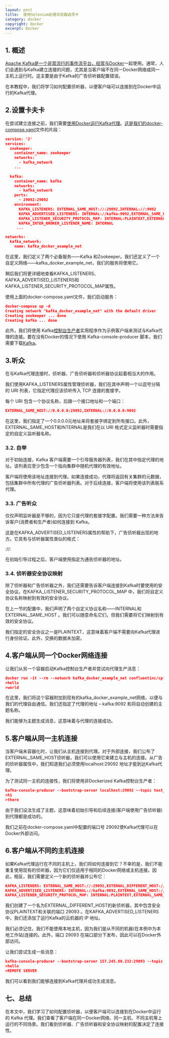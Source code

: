 ```yaml
---
layout: post
title:  使用Selenium处理浏览器选项卡
category: docker
copyright: docker
excerpt: Docker
---
```


## 1. 概述

[Apache Kafka是一个非常流行的事件流平台，经常与](https://kafka.apache.org/)[Docker](https://www.docker.com/)一起使用。通常，人们会遇到与Kafka建立连接的问题，尤其是当客户端不在同一Docker网络或同一主机上运行时。这主要是由于Kafka的广告侦听器配置错误。

在本教程中，我们将学习如何配置侦听器，以便客户端可以连接到在Docker中运行的Kafka代理。

## 2.设置卡夫卡

在尝试建立连接之前，我们需要[使用Docker运行Kafka代理](https://www.baeldung.com/ops/kafka-docker-setup)。[这是我们的docker-compose.yaml](https://www.baeldung.com/ops/docker-compose)文件的片段：

```json
version: '2'
services:
  zookeeper:
    container_name: zookeeper
    networks: 
      - kafka_network
    ...
  
  kafka:
    container_name: kafka
    networks: 
      - kafka_network
    ports:
      - 29092:29092
    environment:
      KAFKA_LISTENERS: EXTERNAL_SAME_HOST://:29092,INTERNAL://:9092
      KAFKA_ADVERTISED_LISTENERS: INTERNAL://kafka:9092,EXTERNAL_SAME_HOST://localhost:29092
      KAFKA_LISTENER_SECURITY_PROTOCOL_MAP: INTERNAL:PLAINTEXT,EXTERNAL_SAME_HOST:PLAINTEXT
      KAFKA_INTER_BROKER_LISTENER_NAME: INTERNAL
     ... 

networks:
  kafka_network:
    name: kafka_docker_example_net
```

在这里，我们定义了两个必备服务——Kafka 和Zookeeper。我们还定义了一个自定义网络——kafka_docker_example_net，我们的服务将使用它。

稍后我们将更详细地查看KAFKA_LISTENERS、KAFKA_ADVERTISED_LISTENERS和KAFKA_LISTENER_SECURITY_PROTOCOL_MAP属性。

使用上面的docker-compose.yaml文件，我们启动服务：

```json
docker-compose up -d
Creating network "kafka_docker_example_net" with the default driver
Creating zookeeper ... done
Creating kafka ... done
```

此外，我们将使用 Kafka[控制台生产者](https://kafka-tutorials.confluent.io/kafka-console-consumer-producer-basics/kafka.html)实用程序作为示例客户端来测试与Kafka代理的连接。要在没有Docker的情况下使用 Kafka-console-producer 脚本，我们需要下载[Kafka](https://kafka.apache.org/downloads)。

## 3.听众

在与Kafka代理连接时，侦听器、广告侦听器和侦听器协议起着相当大的作用。

我们使用KAFKA_LISTENERS属性管理侦听器，我们在其中声明一个以逗号分隔的 URI 列表，它指定代理应该侦听传入 TCP 连接的套接字。

每个 URI 包含一个协议名称，后跟一个接口地址和一个端口：

```json
EXTERNAL_SAME_HOST://0.0.0.0:29092,INTERNAL://0.0.0.0:9092
```

在这里，我们指定了一个0.0.0.0元地址来将套接字绑定到所有接口。此外，EXTERNAL_SAME_HOST和INTERNAL是我们在以 URI 格式定义监听器时需要指定的自定义监听器名称。

### 3.2. 自举

对于初始连接，Kafka 客户端需要一个引导服务器列表，我们在其中指定代理的地址。该列表应至少包含一个指向集群中随机代理的有效地址。

客户端将使用该地址连接到代理。如果连接成功，代理将返回有关集群的元数据，包括集群中所有代理的广告侦听器列表。对于后续连接，客户端将使用该列表联系代理。

### 3.3. 广告听众

仅仅声明监听器是不够的，因为它只是代理的套接字配置。我们需要一种方法来告诉客户(消费者和生产者)如何连接到 Kafka。

这是在KAFKA_ADVERTISED_LISTENERS属性的帮助下，广告侦听器出现的地方。它具有与侦听器属性类似的格式：

<listener protocol>://<advertised host name>:<advertised port>

在初始引导过程之后，客户端使用指定为通告侦听器的地址。

### 3.4. 侦听器安全协议映射

除了侦听器和广告侦听器之外，我们还需要告诉客户端连接到Kafka时要使用的安全协议。在KAFKA_LISTENER_SECURITY_PROTOCOL_MAP 中，我们将自定义协议名称映射到有效的安全协议。

在上一节的配置中，我们声明了两个自定义协议名称——INTERNAL和EXTERNAL_SAME_HOST 。我们可以随意命名它们，但我们需要将它们映射到有效的安全协议。

我们指定的安全协议之一是PLAINTEXT，这意味着客户端不需要向Kafka代理进行身份验证。此外，交换的数据未加密。

## 4.客户端从同一个Docker网络连接

让我们从另一个容器启动Kafka控制台生产者并尝试向代理生产消息：

```json
docker run -it --rm --network kafka_docker_example_net confluentinc/cp-kafka /bin/kafka-console-producer --bootstrap-server kafka:9092 --topic test_topic
>hello
>world
```

在这里，我们将这个容器附加到现有的kafka_docker_example_net网络，以便与我们的代理自由通信。我们还指定了代理的地址 – kafka:9092 和将自动创建的主题名称。

我们能够为主题生成消息，这意味着与代理的连接成功。

## 5.客户端从同一主机连接

当客户端未容器化时，让我们从主机连接到代理。对于外部连接，我们公布了EXTERNAL_SAME_HOST侦听器，我们可以使用它来建立与主机的连接。从广告的侦听器属性中，我们知道我们必须使用localhost:29092 地址才能到达Kafka代理。

为了测试同一主机的连接性，我们将使用非Dockerized Kafka控制台生产者：

```json
kafka-console-producer --bootstrap-server localhost:29092 --topic test_topic_2
>hi
>there

```

由于我们设法生成了主题，这意味着初始引导和后续连接(客户端使用广告侦听器)到代理都是成功的。

我们之前在docker-compose.yaml中配置的端口号 29092使Kafka代理可以在Docker外部访问。

## 6.客户端从不同的主机连接

如果Kafka代理运行在不同的主机上，我们将如何连接到它？不幸的是，我们不能重复使用现有的侦听器，因为它们仅适用于相同的Docker网络或主机连接。因此，相反，我们需要定义一个新的侦听器并公布它：

```json
KAFKA_LISTENERS: EXTERNAL_SAME_HOST://:29092,EXTERNAL_DIFFERENT_HOST://:29093,INTERNAL://:9092
KAFKA_ADVERTISED_LISTENERS: INTERNAL://kafka:9092,EXTERNAL_SAME_HOST://localhost:29092,EXTERNAL_DIFFERENT_HOST://157.245.80.232:29093
KAFKA_LISTENER_SECURITY_PROTOCOL_MAP: INTERNAL:PLAINTEXT,EXTERNAL_SAME_HOST:PLAINTEXT,EXTERNAL_DIFFERENT_HOST:PLAINTEXT

```

我们创建了一个名为EXTERNAL_DIFFERENT_HOST的新侦听器，其中包含安全协议PLAINTEXT和关联的端口 29093 。在KAFKA_ADVERTISED_LISTENERS中，我们还添加了运行Kafka的云机器的 IP 地址。

我们必须记住，我们不能使用本地主机，因为我们是从不同的机器(在本例中为本地工作站)连接的。此外，端口 29093 在端口部分下发布，因此可以在Docker外部访问。

让我们尝试生成一些消息：

```json
kafka-console-producer --bootstrap-server 157.245.80.232:29093 --topic test_topic_3
>hello
>REMOTE SERVER
```

我们可以看到我们能够连接到Kafka代理并成功生成消息。

## 七、总结

在本文中，我们学习了如何配置侦听器，以便客户端可以连接到在Docker中运行的 Kafka 代理。我们查看了客户端在同一Docker网络、同一主机、不同主机等上运行的不同场景。我们看到侦听器、广告侦听器和安全协议映射的配置决定了连接性。

